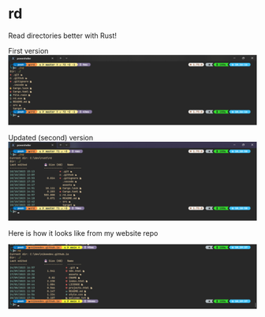 # rd

Read directories better with Rust!

First version
![](assets/terminal1.png)

Updated (second) version
![](assets/terminal2.png)


Here is how it looks like from my website repo

![](assets/terminal3.png)
